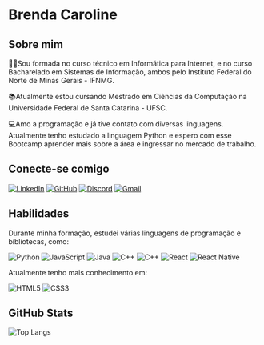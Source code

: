 # Brenda Caroline

## Sobre mim

👩‍🎓Sou formada no curso técnico em Informática para Internet, e no curso Bacharelado em Sistemas de Informação, ambos pelo Instituto Federal do Norte de Minas Gerais - IFNMG. 

📚Atualmente estou cursando Mestrado em Ciências da Computação na Universidade Federal de Santa Catarina - UFSC.

💻Amo a programação e já tive contato com diversas linguagens. Atualmente tenho estudado a linguagem Python e espero com esse Bootcamp aprender mais sobre a área e ingressar no mercado de trabalho. 

## Conecte-se comigo

[![LinkedIn](https://img.shields.io/badge/LinkedIn-FFF?style=for-the-badge&logo=linkedin&logoColor=0E76A8)](https://www.linkedin.com/in/brenda-c-092707142/)
[![GitHub](https://img.shields.io/badge/GitHub-FFF?style=for-the-badge&logo=github)](https://github.com/Brenda-Caroline)
[![Discord](https://img.shields.io/badge/Discord-FFF?style=for-the-badge&logo=discord)](https://www.discord.com/in/brendacaroline./)
[![Gmail](https://img.shields.io/badge/Gmail-FFF?style=for-the-badge&logo=gmail)](https://www.gmail.com/2014brendacs0@gmail.com/)


## Habilidades

Durante minha formação, estudei várias linguagens de programação e bibliotecas, como: 

![Python](https://img.shields.io/badge/Python-000?style=for-the-badge&logo=python)
![JavaScript](https://img.shields.io/badge/JavaScript-000?style=for-the-badge&logo=javascript)
![Java](https://img.shields.io/badge/Java-000?style=for-the-badge&logo=java)
![C++](https://img.shields.io/badge/C%2B%2B-000?style=for-the-badge&logo=c%2B%2B&logoColor=00599C)
![C++](https://img.shields.io/badge/PHP-000?style=for-the-badge&logo=php)
![React](https://img.shields.io/badge/React-000?style=for-the-badge&logo=react)
![React Native](https://img.shields.io/badge/React-Native-000?style=for-the-badge&logo=React-Native)


Atualmente tenho mais conhecimento em: 

![HTML5](https://img.shields.io/badge/HTML5-000?style=for-the-badge&logo=html5)
![CSS3](https://img.shields.io/badge/CSS3-000?style=for-the-badge&logo=css3&logoColor=264CE4)


## GitHub Stats

![Top Langs](https://github-readme-stats-git-masterrstaa-rickstaa.vercel.app/api/top-langs/?username=Brenda-Caroline&layout=compact&bg_color=000&border_color=30A3DC&title_color=E94D5F&text_color=FFF)


